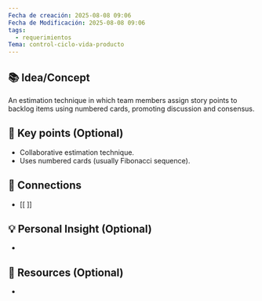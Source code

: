 ```yaml
---
Fecha de creación: 2025-08-08 09:06
Fecha de Modificación: 2025-08-08 09:06
tags:
  - requerimientos
Tema: control-ciclo-vida-producto
---
```



## 📚 Idea/Concept 

An estimation technique in which team members assign story points to backlog items using numbered cards, promoting discussion and consensus.
## 📌 Key points (Optional)
- Collaborative estimation technique.
- Uses numbered cards (usually Fibonacci sequence).

## 🔗 Connections
- [[ ]]

## 💡 Personal Insight (Optional)
- 
## 🧾 Resources (Optional)
- 